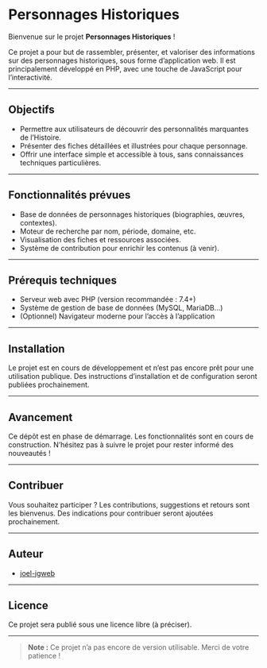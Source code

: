 # Personnages Historiques

Bienvenue sur le projet **Personnages Historiques** !

Ce projet a pour but de rassembler, présenter, et valoriser des informations sur des personnages historiques, sous forme d’application web. Il est principalement développé en PHP, avec une touche de JavaScript pour l’interactivité.

---

## Objectifs

- Permettre aux utilisateurs de découvrir des personnalités marquantes de l’Histoire.
- Présenter des fiches détaillées et illustrées pour chaque personnage.
- Offrir une interface simple et accessible à tous, sans connaissances techniques particulières.

---

## Fonctionnalités prévues

- Base de données de personnages historiques (biographies, œuvres, contextes).
- Moteur de recherche par nom, période, domaine, etc.
- Visualisation des fiches et ressources associées.
- Système de contribution pour enrichir les contenus (à venir).

---

## Prérequis techniques

- Serveur web avec PHP (version recommandée : 7.4+)
- Système de gestion de base de données (MySQL, MariaDB…)
- (Optionnel) Navigateur moderne pour l’accès à l’application

---

## Installation

Le projet est en cours de développement et n’est pas encore prêt pour une utilisation publique.
Des instructions d’installation et de configuration seront publiées prochainement.

---

## Avancement

Ce dépôt est en phase de démarrage. Les fonctionnalités sont en cours de construction.
N’hésitez pas à suivre le projet pour rester informé des nouveautés !

---

## Contribuer

Vous souhaitez participer ? Les contributions, suggestions et retours sont les bienvenus.
Des indications pour contribuer seront ajoutées prochainement.

---

## Auteur

- [joel-jgweb](https://github.com/joel-jgweb)

---

## Licence

Ce projet sera publié sous une licence libre (à préciser).

---

> **Note :** Ce projet n’a pas encore de version utilisable. Merci de votre patience !
